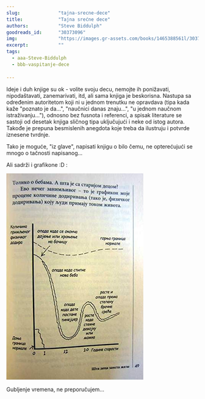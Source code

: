 ```yaml
---
slug:              "tajna-srecne-dece"
title:             "Tajna srećne dece"
authors:           "Steve Biddulph"
goodreads_id:      "30373096"
img:               "https://images.gr-assets.com/books/1465388561l/30373096.jpg"
excerpt:           ""
tags:
  - aaa-Steve-Biddulph
  - bbb-vaspitanje-dece
  
---
```


Ideje i duh knjige su ok - volite svoju decu, nemojte ih ponižavati, nipodaštavati, zanemarivati, itd, ali sama knjiga 
je beskorisna. Nastupa sa određenim autoritetom koji ni u jednom trenutku ne opravdava (tipa kada kaže "poznato je 
da...", "naučnici danas znaju...", "u jednom naučnom istraživanju..."), odnosno bez fusnota i referenci, a spisak 
literature se sastoji od desetak knjiga sličnog tipa uključujući i neke od istog autora. Takođe je prepuna besmislenih 
anegdota koje treba da ilustruju i potvrde iznesene tvrdnje. 

Tako je moguće, "iz glave", napisati knjigu o bilo čemu, ne opterećujući se mnogo o tačnosti napisanog... 

Ali sadrži i grafikone :D :

<div class="screen-only">
  <img src="/assets/img/knjige/tajna-srecne-dece.jpg" class="img-responsive no-margin pic" />
  <br>
</div>


Gubljenje vremena, ne preporučujem...